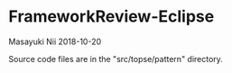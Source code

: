 # FrameworkReview-Eclipse

Masayuki Nii 2018-10-20

Source code files are in the "src/topse/pattern" directory.
